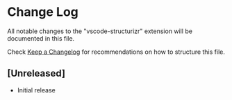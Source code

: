 # Change Log

All notable changes to the "vscode-structurizr" extension will be documented in this file.

Check [Keep a Changelog](http://keepachangelog.com/) for recommendations on how to structure this file.

## [Unreleased]

- Initial release